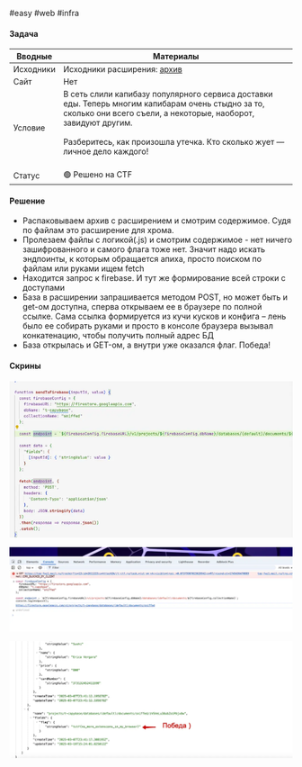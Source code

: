 #easy #web #infra

#### Задача

| Вводные   | Материалы                                                                                                                                                                                                                                                      |
| --------- | -------------------------------------------------------------------------------------------------------------------------------------------------------------------------------------------------------------------------------------------------------------- |
| Исходники | Исходники расширения: [архив](./assets/capbaza_extension.zip)                                                                                                                                                                                                  |
| Сайт      | Нет                                                                                                                                                                                                                                                            |
| Условие   | В сеть слили капибазу популярного сервиса доставки еды. Теперь многим капибарам очень стыдно за то, сколько они всего съели, а некоторые, наоборот, завидуют другим.<br><br>Разберитесь, как произошла утечка. Кто сколько жует — личное дело каждого!<br><br> |
| Статус    | 🟢 Решено на CTF                                                                                                                                                                                                                                               |

#### Решение

- Распаковываем архив с расширением и смотрим содержимое. Судя по файлам это расширение для хрома. 
- Пролезаем файлы с логикой(.js) и смотрим содержимое - нет ничего зашифрованного и самого флага тоже нет. Значит надо искать эндпоинты, к которым обращается апиха, просто поиском по файлам или руками ищем fetch
- Находится запрос к firebase. И тут же формирование всей строки с доступами
- База в расширении запрашивается методом POST, но может быть и get-ом доступна, сперва открываем ее в браузере по полной ссылке. Сама ссылка формируется из кучи кусков и конфига – лень было ее собирать руками и просто в консоле браузера вызывал конкатенацию, чтобы получить полный адрес БД
- База открылась и GET-ом, а внутри уже оказался флаг. Победа!


#### Скрины

![](./assets/image-44.webp)

![](./assets/image-45.webp)

![](./assets/image-46.webp)
